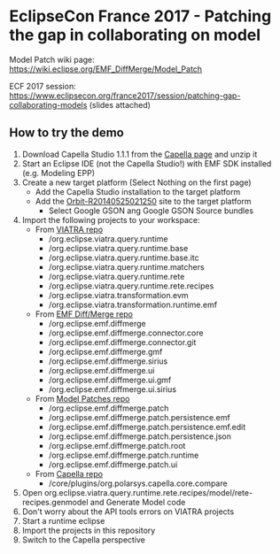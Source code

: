 # EclipseCon France 2017 - Patching the gap in collaborating on model

Model Patch wiki page: https://wiki.eclipse.org/EMF_DiffMerge/Model_Patch

ECF 2017 session: https://www.eclipsecon.org/france2017/session/patching-gap-collaborating-models (slides attached)

## How to try the demo

1. Download Capella Studio 1.1.1 from the [Capella page](https://polarsys.org/capella/download.html) and unzip it
1. Start an Eclipse IDE (not the Capella Studio!) with EMF SDK installed (e.g. Modeling EPP)
1. Create a new target platform (Select Nothing on the first page)
   * Add the Capella Studio installation to the target platform
   * Add the [Orbit-R20140525021250](http://download.eclipse.org/tools/orbit/downloads/drops/R20140525021250/repository) site to the target platform
      * Select Google GSON ang Google GSON Source bundles
1. Import the following projects to your workspace:
   * From [VIATRA repo](https://git.eclipse.org/r/#/admin/projects/viatra/org.eclipse.viatra)
      * /org.eclipse.viatra.query.runtime
      * /org.eclipse.viatra.query.runtime.base
      * /org.eclipse.viatra.query.runtime.base.itc
      * /org.eclipse.viatra.query.runtime.matchers
      * /org.eclipse.viatra.query.runtime.rete
      * /org.eclipse.viatra.query.runtime.rete.recipes
      * /org.eclipse.viatra.transformation.evm
      * /org.eclipse.viatra.transformation.runtime.emf
   * From [EMF Diff/Merge repo](https://git.eclipse.org/r/#/admin/projects/diffmerge/org.eclipse.emf.diffmerge.core)
      * /org.eclipse.emf.diffmerge
      * /org.eclipse.emf.diffmerge.connector.core
      * /org.eclipse.emf.diffmerge.connector.git
      * /org.eclipse.emf.diffmerge.gmf  
      * /org.eclipse.emf.diffmerge.sirius
      * /org.eclipse.emf.diffmerge.ui
      * /org.eclipse.emf.diffmerge.ui.gmf
      * /org.eclipse.emf.diffmerge.ui.sirius
   * From [Model Patches repo](https://git.eclipse.org/r/#/admin/projects/diffmerge/org.eclipse.emf.diffmerge.patch)
      * /org.eclipse.emf.diffmerge.patch
      * /org.eclipse.emf.diffmerge.patch.persistence.emf
      * /org.eclipse.emf.diffmerge.patch.persistence.emf.edit
      * /org.eclipse.emf.diffmerge.patch.persistence.json
      * /org.eclipse.emf.diffmerge.patch.root
      * /org.eclipse.emf.diffmerge.patch.runtime
      * /org.eclipse.emf.diffmerge.patch.ui
   * From [Capella repo](https://git.polarsys.org/r/#/admin/projects/capella/capella)
      * /core/plugins/org.polarsys.capella.core.compare
1. Open org.eclipse.viatra.query.runtime.rete.recipes/model/rete-recipes.genmodel and Generate Model code
1. Don't worry about the API tools errors on VIATRA projects
1. Start a runtime eclipse
1. Import the projects in this repository
1. Switch to the Capella perspective
